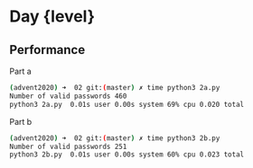# Day {level}

## Performance
Part a
```bash
(advent2020) ➜  02 git:(master) ✗ time python3 2a.py 
Number of valid passwords 460
python3 2a.py  0.01s user 0.00s system 69% cpu 0.020 total
```

Part b
```bash
(advent2020) ➜  02 git:(master) ✗ time python3 2b.py
Number of valid passwords 251
python3 2b.py  0.01s user 0.00s system 60% cpu 0.023 total
```
